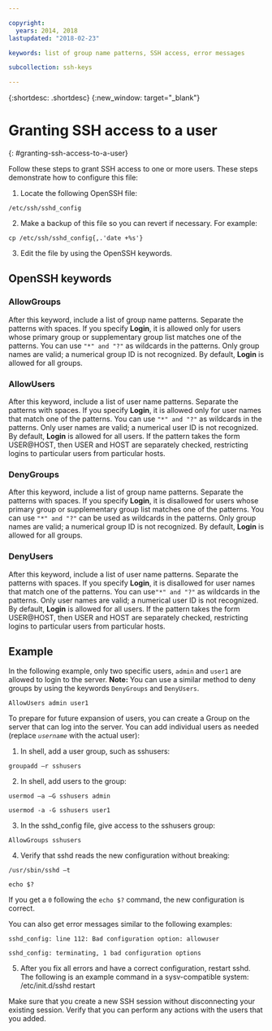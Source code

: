 ```yaml
---

copyright:
  years: 2014, 2018
lastupdated: "2018-02-23"

keywords: list of group name patterns, SSH access, error messages

subcollection: ssh-keys

---
```


{:shortdesc: .shortdesc}
{:new_window: target="_blank"}

# Granting SSH access to a user
{: #granting-ssh-access-to-a-user}

Follow these steps to grant SSH access to one or more users. These steps demonstrate how to configure this file:

1. Locate the following OpenSSH file:
```
/etc/ssh/sshd_config
```

2. Make a backup of this file so you can revert if necessary. For example:
```
cp /etc/ssh/sshd_config{,.'date +%s'}
```

3. Edit the file by using the OpenSSH keywords.


## OpenSSH keywords

### AllowGroups

After this keyword, include a list of group name patterns. Separate the patterns with spaces. If you specify **Login**, it is allowed only for users whose primary group or supplementary group list matches one of the patterns. You can use `"*" and "?"` as wildcards in the patterns. Only group names are valid; a numerical group ID is not recognized. By default, **Login** is allowed for all groups.

### AllowUsers

After this keyword, include a list of user name patterns. Separate the patterns with spaces. If you specify **Login**, it is allowed only for user names that match one of the patterns. You can use `"*" and "?"` as wildcards in the patterns. Only user names are valid; a numerical user ID is not recognized. By default, **Login** is allowed for all users. If the pattern takes the form USER@HOST, then USER and HOST are separately checked, restricting logins to particular users from particular hosts.

### DenyGroups

After this keyword, include a list of group name patterns. Separate the patterns with spaces. If you specify **Login**, it is disallowed for users whose primary group or supplementary group list matches one of the patterns. You can use `"*" and "?"` can be used as wildcards in the patterns. Only group names are valid; a numerical group ID is not recognized. By default, **Login** is allowed for all groups.

### DenyUsers

After this keyword, include a list of user name patterns. Separate the patterns with spaces. If you specify **Login**, it is disallowed for user names that match one of the patterns. You can use`"*" and "?"` as wildcards in the patterns. Only user names are valid; a numerical user ID is not recognized. By default, **Login** is allowed for all users.  If the pattern takes the form USER@HOST, then USER and HOST are separately checked, restricting logins to particular users from particular hosts.

## Example

In the following example, only two specific users, `admin` and `user1` are allowed to login to the server.
**Note:** You can use a similar method to deny groups by using the keywords `DenyGroups` and `DenyUsers`.
```
AllowUsers admin user1
```

To prepare for future expansion of users, you can create a Group on the server that can log into the server. You can add individual users as needed (replace *`username`* with the actual user):

1. In shell, add a user group, such as sshusers:
```
groupadd –r sshusers
```

2. In shell, add users to the group:
```
usermod –a –G sshusers admin
```
```
usermod -a -G sshusers user1
```

3. In the sshd_config file, give access to the sshusers group:
```
AllowGroups sshusers
```

4. Verify that sshd reads the new configuration without breaking:
```
/usr/sbin/sshd –t
```

```
echo $?
```

  If you get a `0` following the `echo $?` command, the new configuration is correct.

  You can also get error messages similar to the following examples:
```
sshd_config: line 112: Bad configuration option: allowuser
```

```
sshd_config: terminating, 1 bad configuration options
```

5. After you fix all errors and have a correct configuration, restart sshd. The following is an example command in a sysv-compatible system:
  /etc/init.d/sshd restart

Make sure that you create a new SSH session without disconnecting your existing session. Verify that you can perform any actions with the users that you added.
